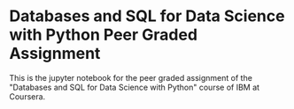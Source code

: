 # Databases and SQL for Data Science with Python Peer Graded Assignment
 This is the jupyter notebook for the peer graded assignment of the "Databases and SQL for Data Science with Python" course of IBM at Coursera.
